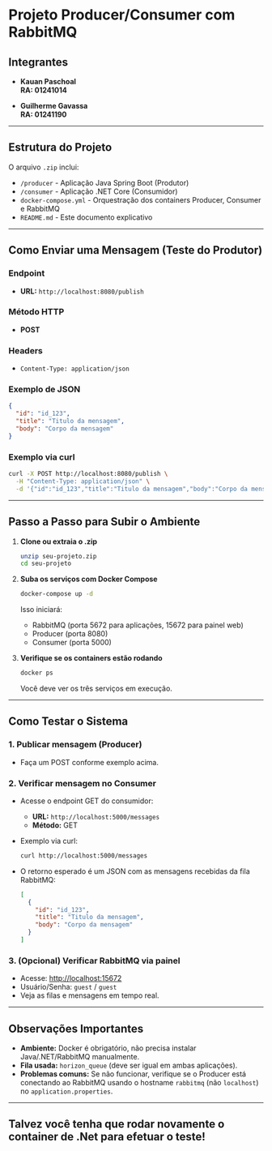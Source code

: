 # Projeto Producer/Consumer com RabbitMQ

## Integrantes

- **Kauan Paschoal**  
  **RA: 01241014**

- **Guilherme Gavassa**  
  **RA: 01241190**

---

## Estrutura do Projeto

O arquivo `.zip` inclui:

- `/producer` - Aplicação Java Spring Boot (Produtor)
- `/consumer` - Aplicação .NET Core (Consumidor)
- `docker-compose.yml` - Orquestração dos containers Producer, Consumer e RabbitMQ
- `README.md` - Este documento explicativo

---

## Como Enviar uma Mensagem (Teste do Produtor)

### **Endpoint**
- **URL:** `http://localhost:8080/publish`

### **Método HTTP**
- **POST**

### **Headers**
- `Content-Type: application/json`

### **Exemplo de JSON**
```json
{
  "id": "id_123",
  "title": "Titulo da mensagem",
  "body": "Corpo da mensagem"
}
```

### **Exemplo via curl**
```sh
curl -X POST http://localhost:8080/publish \
  -H "Content-Type: application/json" \
  -d '{"id":"id_123","title":"Titulo da mensagem","body":"Corpo da mensagem"}'
```

---

## Passo a Passo para Subir o Ambiente

1. **Clone ou extraia o .zip**
   ```sh
   unzip seu-projeto.zip
   cd seu-projeto
   ```

2. **Suba os serviços com Docker Compose**
   ```sh
   docker-compose up -d
   ```
   Isso iniciará:
   - RabbitMQ (porta 5672 para aplicações, 15672 para painel web)
   - Producer (porta 8080)
   - Consumer (porta 5000)

3. **Verifique se os containers estão rodando**
   ```sh
   docker ps
   ```
   Você deve ver os três serviços em execução.

---

## Como Testar o Sistema

### 1. **Publicar mensagem (Producer)**
- Faça um POST conforme exemplo acima.

### 2. **Verificar mensagem no Consumer**
- Acesse o endpoint GET do consumidor:
  - **URL:** `http://localhost:5000/messages`
  - **Método:** GET

- Exemplo via curl:
  ```sh
  curl http://localhost:5000/messages
  ```

- O retorno esperado é um JSON com as mensagens recebidas da fila RabbitMQ:
  ```json
  [
    {
      "id": "id_123",
      "title": "Titulo da mensagem",
      "body": "Corpo da mensagem"
    }
  ]
  ```

### 3. **(Opcional) Verificar RabbitMQ via painel**
- Acesse: [http://localhost:15672](http://localhost:15672)
- Usuário/Senha: `guest` / `guest`
- Veja as filas e mensagens em tempo real.

---

## Observações Importantes

- **Ambiente:** Docker é obrigatório, não precisa instalar Java/.NET/RabbitMQ manualmente.
- **Fila usada:** `horizon_queue` (deve ser igual em ambas aplicações).
- **Problemas comuns:** Se não funcionar, verifique se o Producer está conectando ao RabbitMQ usando o hostname `rabbitmq` (não `localhost`) no `application.properties`.

---

## Talvez você tenha que rodar novamente o container de .Net para efetuar o teste!
